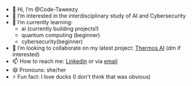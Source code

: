 - 👋 Hi, I’m @Code-Taweezy
- 👀 I’m interested in the interdisciplinary study of AI and Cybersecurity
- 🌱 I’m currently learning: 
     - ai (currently building projects!)
     - quantum computing (beginner) 
     -  cybersecurity(beginner)
- 💞️ I’m looking to collaborate on my latest project: [Thermos AI](https://github.com/Code-Taweezy/thermos-ai) (dm if interested)
- 📫 How to reach me: [Linkedin](https://www.linkedin.com/in/tawana-chinoruma/) or via [email](tawanarmc@gmail.com)
- 😄 Pronouns: she/her
- ⚡ Fun fact: I love ducks (I don't think that was obvious) 

<!---
Code-Taweezy/Code-Taweezy is a ✨ special ✨ repository because its `README.md` (this file) appears on your GitHub profile.
You can click the Preview link to take a look at your changes.
--->
